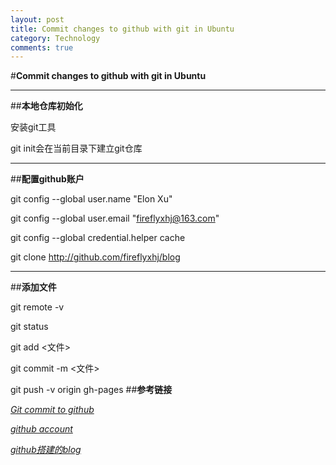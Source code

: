 ```yaml
---
layout: post
title: Commit changes to github with git in Ubuntu
category: Technology
comments: true
---
```




#**Commit changes to github with git in Ubuntu**
*** 
##**本地仓库初始化**

安装git工具

git init会在当前目录下建立git仓库
***
##**配置github账户**

git config --global user.name "Elon Xu"

git config --global user.email "fireflyxhj@163.com"

git config --global credential.helper cache

git clone http://github.com/fireflyxhj/blog
***
##**添加文件**

git remote -v

git status

git add <文件>

git commit -m <文件>

git push -v origin gh-pages
##**参考链接**

[*Git commit to github*](http://www.cnblogs.com/fanyong/p/3424501.html)

[*github account*](https://github.com/fireflyxhj/blog)

[*github搭建的blog*](http://fireflyxhj.github.io/blog/)


